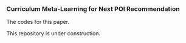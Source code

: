 ### Curriculum Meta-Learning for Next POI Recommendation

The codes for this paper.

This repository is under construction.

